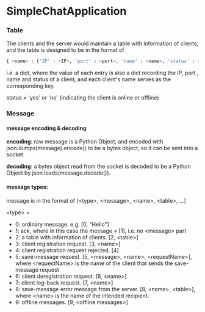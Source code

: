 # SimpleChatApplication



### Table

The clients and the server would maintain a table with information of clients, and the table is designed to be in the format of 

```python
{ <name> : {'IP' : <IP>, 'port' : <port>, 'name' : <name>, 'status' : <status>} }
```

i.e. a dict, where the value of each entry is also a dict recording the IP, port , name and status of a client, and each client's name serves as the corresponding key.

status = 'yes' or 'no' (indicating the client is online or offline)

### Message

#### message encoding & decoding 

**encoding**: raw message is a Python Object, and encoded with json.dumps(message).encode() to be a bytes object, so it can be sent into a socket.

**decoding**: a bytes object read from the socket is decoded to be a Python Object by json.loads(message.decode()). 

#### **message types:**

message is in the format of [\<type\>, \<message\>, \<name\>, \<table\>, ...]

\<type\> =

- 0: ordinary message. e.g. [0, "Hello"]
- 1: ack, where in this case the message = [1], i.e. no \<message\> part
- 2: a table with information of clients. [2, \<table\>]
- 3: client registration request. [3, \<name\>]
- 4: client registration request rejected. [4] 
- 5: save-message request. [5, \<message\>, \<name\>, \<requestName\>], where \<requestName\> is the name of the client that sends the save-message request
- 6: client deregistration request. [6, \<name\>]
- 7: client log-back request. [7, \<name\>]
- 8: save-message error message from the server. [8, \<name\>, \<table\>], where \<name\> is the name of the intended recipient.
- 9: offline messages. [9, \<offline messages\>]

